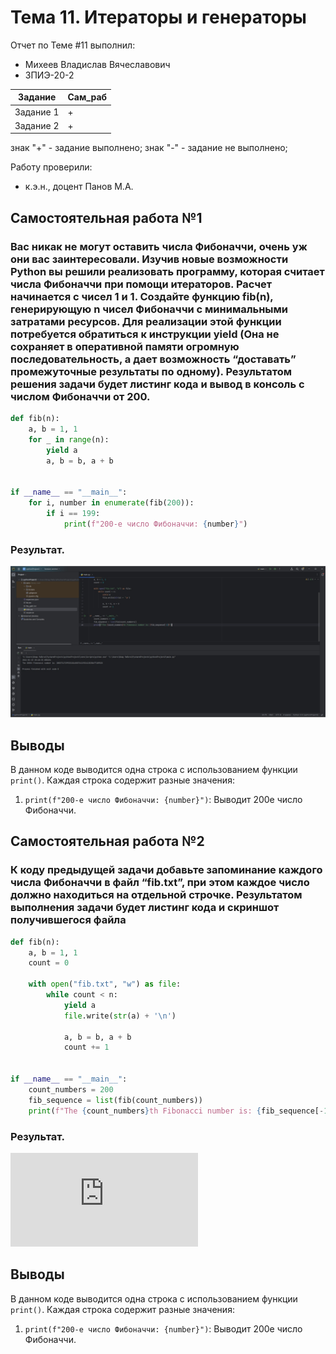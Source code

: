 # Тема 11. Итераторы и генераторы
Отчет по Теме #11 выполнил:
- Михеев Владислав Вячеславович
- ЗПИЭ-20-2

| Задание | Сам_раб |
| ------ | ------ |
| Задание 1 | + |
| Задание 2 | + |

знак "+" - задание выполнено; знак "-" - задание не выполнено;

Работу проверили:
- к.э.н., доцент Панов М.А.

## Самостоятельная работа №1
### Вас никак не могут оставить числа Фибоначчи, очень уж они вас заинтересовали. Изучив новые возможности Python вы решили реализовать программу, которая считает числа Фибоначчи при помощи итераторов. Расчет начинается с чисел 1 и 1. Создайте функцию fib(n), генерирующую n чисел Фибоначчи с минимальными затратами ресурсов. Для реализации этой функции потребуется обратиться к инструкции yield (Она не сохраняет в оперативной памяти огромную последовательность, а дает возможность “доставать” промежуточные результаты по одному). Результатом решения задачи будет листинг кода и вывод в консоль с числом Фибоначчи от 200.

```python
def fib(n):
    a, b = 1, 1
    for _ in range(n):
        yield a
        a, b = b, a + b


if __name__ == "__main__":
    for i, number in enumerate(fib(200)):
        if i == 199:
            print(f"200-е число Фибоначчи: {number}")
```

### Результат.
![Меню](https://github.com/vm24402/piton/blob/%D1%82%D0%B5%D0%BC%D0%B0-11/pic/Screenshot_1.jpg)

## Выводы

В данном коде выводится одна строка с использованием функции `print()`. Каждая строка содержит разные значения:

1. `print(f"200-е число Фибоначчи: {number}")`: Выводит 200е число Фибоначчи.

## Самостоятельная работа №2
### К коду предыдущей задачи добавьте запоминание каждого числа Фибоначчи в файл “fib.txt”, при этом каждое число должно находиться на отдельной строчке. Результатом выполнения задачи будет листинг кода и скриншот получившегося файла

```python
def fib(n):
    a, b = 1, 1
    count = 0

    with open("fib.txt", "w") as file:
        while count < n:
            yield a
            file.write(str(a) + '\n')

            a, b = b, a + b
            count += 1


if __name__ == "__main__":
    count_numbers = 200
    fib_sequence = list(fib(count_numbers))
    print(f"The {count_numbers}th Fibonacci number is: {fib_sequence[-1]}")
```

### Результат.
![Меню](https://github.com/vm24402/piton/blob/%D1%82%D0%B5%D0%BC%D0%B0-11/pic/fib.txt)


## Выводы

В данном коде выводится одна строка с использованием функции `print()`. Каждая строка содержит разные значения:

1. `print(f"200-е число Фибоначчи: {number}")`: Выводит 200е число Фибоначчи.